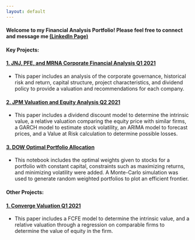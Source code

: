 ```yaml
---
layout: default
---
```


#### Welcome to my Financial Analysis Portfolio! Please feel free to connect and message me [(LinkedIn Page)](https://www.linkedin.com/in/kenrickraymond/)

#### Key Projects:
#### [1. JNJ, PFE, and MRNA Corporate Financial Analysis Q1 2021](https://github.com/kenrickraymond/projects/blob/main/JNJ%2C%20MRNA%2C%20PFE%20Corporate%20Financial%20Analysis.pdf)
* This paper includes an analysis of the corporate governance, historical risk and return, capital structure, project characteristics, and dividend policy to provide a valuation and recommendations for each company. 

#### [2. JPM Valuation and Equity Analysis Q2 2021](https://github.com/kenrickraymond/Portfolio/blob/main/JPM%20Valuation%20%26%20Equity%20Analysis.pdf)
* This paper includes a dividend discount model to determine the intrinsic value, a relative valuation comparing the equity price with similar firms, a GARCH model to estimate stock volatility, an ARIMA model to forecast prices, and a Value at Risk calculation to determine possible losses. 

#### [3. DOW Optimal Portfolio Allocation](https://github.com/kenrickraymond/projects/blob/main/DOW%20Optimal%20Portfolio%20Allocation.ipynb)
* This notebook includes the optimal weights given to stocks for a portfolio with constant capital, constraints such as maximizing returns, and minimizing volatility were added. A Monte-Carlo simulation was used to generate random weighted portfolios to plot an efficient frontier.

#### Other Projects:
#### [1. Converge Valuation Q1 2021](https://github.com/kenrickraymond/Portfolio/blob/main/Converge%20Valuation.pdf)
* This paper includes a FCFE model to determine the intrinsic value, and a relative valuation through a regression on comparable firms to determine the value of equity in the firm. 